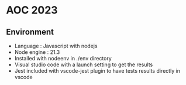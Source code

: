 # AOC 2023

## Environment

* Language : Javascript with nodejs
* Node engine : 21.3
* Installed with nodeenv in ./env directory
* Visual studio code with a launch setting to get the results
* Jest included with vscode-jest plugin to have tests results directly in vscode

